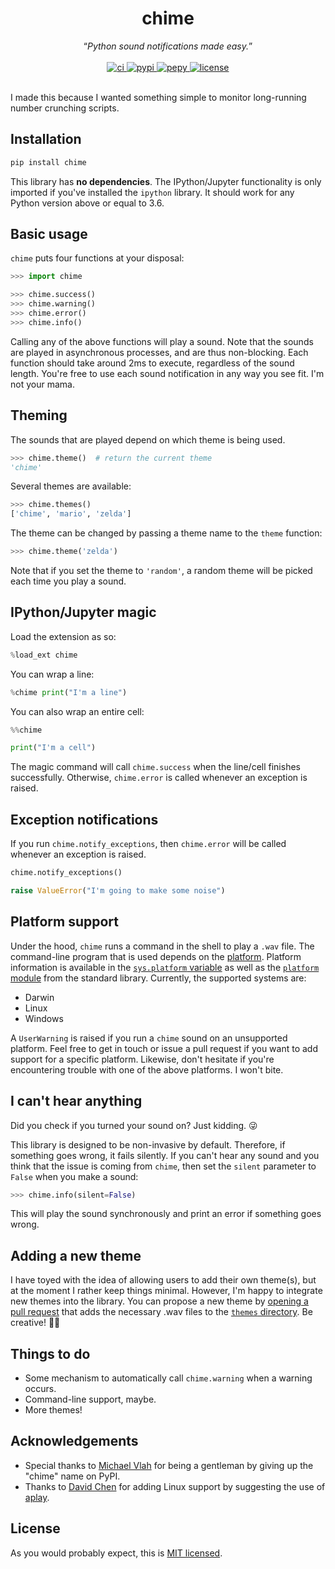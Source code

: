 <div align='center'>
  <h1>chime</h1>
  <q><i>Python sound notifications made easy.</i></q>
</div>
<br>

<div align='center'>
  <!-- CI -->
  <a href="https://github.com/MaxHalford/chime/actions">
    <img src="https://github.com/MaxHalford/chime/workflows/chime/badge.svg?style=flat-square" alt="ci">
  </a>
  <!-- PyPI -->
  <a href="https://pypi.org/project/chime">
    <img src="https://img.shields.io/pypi/v/chime.svg?label=release&color=blue&style=flat-square" alt="pypi">
  </a>
  <!-- PePy -->
  <a href="https://pepy.tech/project/chime">
    <img src="https://img.shields.io/badge/dynamic/json?style=flat-square&maxAge=86400&label=downloads&query=%24.total_downloads&url=https%3A%2F%2Fapi.pepy.tech%2Fapi%2Fprojects%2Fchime" alt="pepy">
  </a>
  <!-- License -->
  <a href="https://opensource.org/licenses/MIT">
    <img src="https://img.shields.io/badge/License-MIT-blue.svg?style=flat-square" alt="license">
  </a>
</div>
<br>

I made this because I wanted something simple to monitor long-running number crunching scripts.

## Installation

```sh
pip install chime
```

This library has **no dependencies**. The IPython/Jupyter functionality is only imported if you've installed the `ipython` library. It should work for any Python version above or equal to 3.6.

## Basic usage

`chime` puts four functions at your disposal:

```py
>>> import chime

>>> chime.success()
>>> chime.warning()
>>> chime.error()
>>> chime.info()

```

Calling any of the above functions will play a sound. Note that the sounds are played in asynchronous processes, and are thus non-blocking. Each function should take around 2ms to execute, regardless of the sound length. You're free to use each sound notification in any way you see fit. I'm not your mama.

## Theming

The sounds that are played depend on which theme is being used.

```py
>>> chime.theme()  # return the current theme
'chime'

```

Several themes are available:

```py
>>> chime.themes()
['chime', 'mario', 'zelda']

```

The theme can be changed by passing a theme name to the `theme` function:

```py
>>> chime.theme('zelda')

```

Note that if you set the theme to `'random'`, a random theme will be picked each time you play a sound.

## IPython/Jupyter magic

Load the extension as so:

```py
%load_ext chime
```

You can wrap a line:

```py
%chime print("I'm a line")
```

You can also wrap an entire cell:

```py
%%chime

print("I'm a cell")
```

The magic command will call `chime.success` when the line/cell finishes successfully. Otherwise, `chime.error` is called whenever an exception is raised.

## Exception notifications

If you run `chime.notify_exceptions`, then `chime.error` will be called whenever an exception is raised.

```py
chime.notify_exceptions()

raise ValueError("I'm going to make some noise")
```

## Platform support

Under the hood, `chime` runs a command in the shell to play a `.wav` file. The command-line program that is used depends on the [platform](https://www.wikiwand.com/en/Computing_platform). Platform information is available in the [`sys.platform` variable](https://docs.python.org/3/library/sys.html#sys.platform) as well as the [`platform` module](https://docs.python.org/3/library/platform.html) from the standard library. Currently, the supported systems are:

- Darwin
- Linux
- Windows

A `UserWarning` is raised if you run a `chime` sound on an unsupported platform. Feel free to get in touch or issue a pull request if you want to add support for a specific platform. Likewise, don't hesitate if you're encountering trouble with one of the above platforms. I won't bite.

## I can't hear anything

Did you check if you turned your sound on? Just kidding. 😜

This library is designed to be non-invasive by default. Therefore, if something goes wrong, it fails silently. If you can't hear any sound and you think that the issue is coming from `chime`, then set the `silent` parameter to `False` when you make a sound:

```py
>>> chime.info(silent=False)

```

This will play the sound synchronously and print an error if something goes wrong.

## Adding a new theme

I have toyed with the idea of allowing users to add their own theme(s), but at the moment I rather keep things minimal. However, I'm happy to integrate new themes into the library. You can propose a new theme by [opening a pull request](https://github.com/creme-ml/creme/issues/new) that adds the necessary .wav files to the [`themes` directory](https://github.com/MaxHalford/chime/tree/main/themes). Be creative! 👩‍🎨

## Things to do

- Some mechanism to automatically call `chime.warning` when a warning occurs.
- Command-line support, maybe.
- More themes!

## Acknowledgements

- Special thanks to [Michael Vlah](https://github.com/vlahm) for being a gentleman by giving up the "chime" name on PyPI.
- Thanks to [David Chen](https://github.com/dchen327) for adding Linux support by suggesting the use of [aplay](https://linux.die.net/man/1/aplay).

## License

As you would probably expect, this is [MIT licensed](LICENSE).
